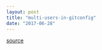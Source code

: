 ```yaml
---
layout: post
title: "multi-users-in-gitconfig"
date: "2017-06-28"
---
```


[source](https://stackoverflow.com/questions/4220416/can-i-specify-multiple-users-for-myself-in-gitconfig)
